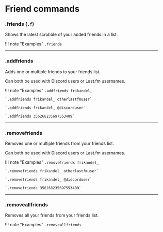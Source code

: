 # Friend commands

### .friends (`.f`)

Shows the latest scrobble of your added friends in a list.

!!! note "Examples"
    `.friends`

---

### .addfriends

Adds one or multiple friends to your friends list.

Can both be used with Discord users or Last.fm usernames.

!!! note "Examples"
    `.addfriends frikandel_`

    `.addfriends frikandel_ otherlastfmuser`

    `.addfriends frikandel_ @discorduser`

    `.addfriends 356268235697553409`

---

### .removefriends

Removes one or multiple friends from your friends list.

Can both be used with Discord users or Last.fm usernames.

!!! note "Examples"
    `.removefriends frikandel_`

    `.removefriends frikandel_ otherlastfmuser`

    `.removefriends frikandel_ @discorduser`

    `.removefriends 356268235697553409`

---

### .removeallfriends

Removes all your friends from your friends list.

!!! note "Examples"
    `.removeallfriends`
